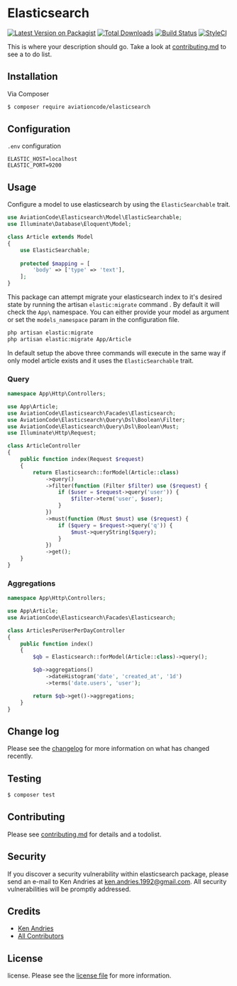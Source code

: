 # Elasticsearch

[![Latest Version on Packagist][ico-version]][link-packagist]
[![Total Downloads][ico-downloads]][link-downloads]
[![Build Status][ico-travis]][link-travis]
[![StyleCI][ico-styleci]][link-styleci]

This is where your description should go. Take a look at [contributing.md](contributing.md) to see a to do list.

## Installation

Via Composer

``` bash
$ composer require aviationcode/elasticsearch
```
## Configuration

`.env` configuration

```dotenv
ELASTIC_HOST=localhost
ELASTIC_PORT=9200
```

## Usage

Configure a model to use elasticsearch by using the `ElasticSearchable` trait.

```php
use AviationCode\Elasticsearch\Model\ElasticSearchable;
use Illuminate\Database\Eloquent\Model;

class Article extends Model
{
    use ElasticSearchable;
    
    protected $mapping = [
        'body' => ['type' => 'text'],
    ];
}
```

This package can attempt migrate your elasticsearch index to it's desired state by running the artisan `elastic:migrate` command .
By default it will check the `App\` namespace. You can either provide your model as argument or set the `models_namespace` param in the configuration file.

```bash
php artisan elastic:migrate
php artisan elastic:migrate App/Article
```
In default setup the above three commands will execute in the same way if only model article exists and it uses the `ElasticSearchable` trait.

### Query

```php
namespace App\Http\Controllers;

use App\Article;
use AviationCode\Elasticsearch\Facades\Elasticsearch;
use AviationCode\Elasticsearch\Query\Dsl\Boolean\Filter;
use AviationCode\Elasticsearch\Query\Dsl\Boolean\Must;
use Illuminate\Http\Request;

class ArticleController 
{
    public function index(Request $request)
    {
        return Elasticsearch::forModel(Article::class)
            ->query()
            ->filter(function (Filter $filter) use ($request) {
                if ($user = $request->query('user')) {
                    $filter->term('user', $user); 
                }
            })
            ->must(function (Must $must) use ($request) {
                if ($query = $request->query('q')) {
                    $must->queryString($query); 
                }        
            })
            ->get();
    }
}
```

### Aggregations

```php
namespace App\Http\Controllers;

use App\Article;
use AviationCode\Elasticsearch\Facades\Elasticsearch;

class ArticlesPerUserPerDayController 
{
    public function index()
    {
        $qb = Elasticsearch::forModel(Article::class)->query();

        $qb->aggregations()
            ->dateHistogram('date', 'created_at', '1d')
            ->terms('date.users', 'user');

        return $qb->get()->aggregations;
    }
}
```

## Change log

Please see the [changelog](changelog.md) for more information on what has changed recently.

## Testing

``` bash
$ composer test
```

## Contributing

Please see [contributing.md](contributing.md) for details and a todolist.

## Security

If you discover a security vulnerability within elasticsearch package, please send an e-mail to Ken Andries at ken.andries.1992@gmail.com. All security vulnerabilities will be promptly addressed.

## Credits

- [Ken Andries][link-author]
- [All Contributors][link-contributors]

## License

license. Please see the [license file](license.md) for more information.

[ico-version]: https://img.shields.io/packagist/v/aviationcode/elasticsearch.svg?style=flat-square
[ico-downloads]: https://img.shields.io/packagist/dt/aviationcode/elasticsearch.svg?style=flat-square
[ico-travis]: https://img.shields.io/travis/aviationcode/elasticsearch/master.svg?style=flat-square
[ico-styleci]: https://styleci.io/repos/12345678/shield

[link-packagist]: https://packagist.org/packages/aviationcode/elasticsearch
[link-downloads]: https://packagist.org/packages/aviationcode/elasticsearch
[link-travis]: https://travis-ci.org/aviationcode/elasticsearch
[link-styleci]: https://styleci.io/repos/227918837
[link-author]: https://github.com/douglasdc3
[link-contributors]: ../../contributors
